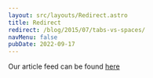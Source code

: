 ```yaml
---
layout: src/layouts/Redirect.astro
title: Redirect
redirect: /blog/2015/07/tabs-vs-spaces/
navMenu: false
pubDate: 2022-09-17
---
```

<div>
Our article feed can be found <a href="/blog/2015/07/tabs-vs-spaces/">here</a>
</div>
